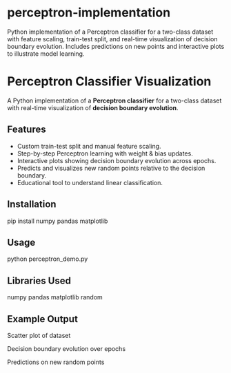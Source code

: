 # perceptron-implementation
Python implementation of a Perceptron classifier for a two-class dataset with feature scaling, train-test split, and real-time visualization of decision boundary evolution. Includes predictions on new points and interactive plots to illustrate model learning.
# Perceptron Classifier Visualization

A Python implementation of a **Perceptron classifier** for a two-class dataset with real-time visualization of **decision boundary evolution**.

## Features
- Custom train-test split and manual feature scaling.
- Step-by-step Perceptron learning with weight & bias updates.
- Interactive plots showing decision boundary evolution across epochs.
- Predicts and visualizes new random points relative to the decision boundary.
- Educational tool to understand linear classification.

## Installation

pip install numpy pandas matplotlib
## Usage
python perceptron_demo.py
## Libraries Used

numpy
pandas
matplotlib
random

## Example Output

Scatter plot of dataset

Decision boundary evolution over epochs

Predictions on new random points
